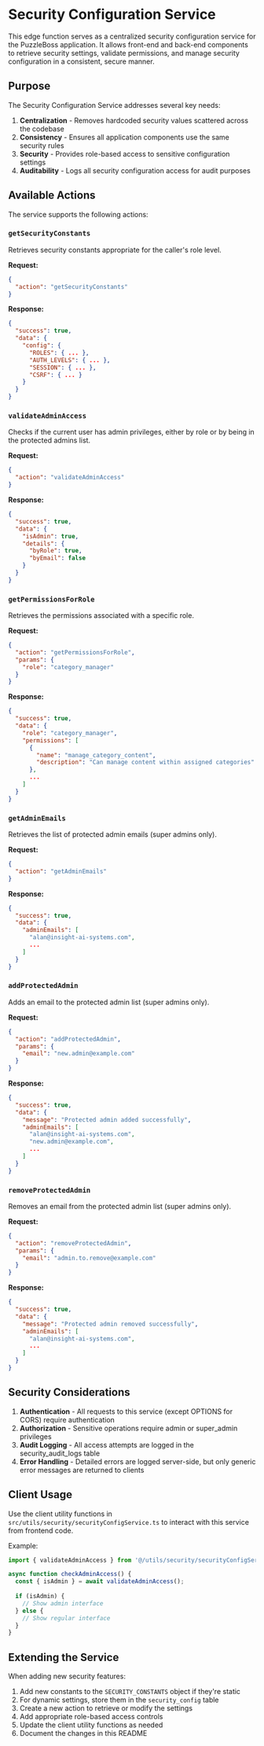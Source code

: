 
# Security Configuration Service

This edge function serves as a centralized security configuration service for the PuzzleBoss application. It allows front-end and back-end components to retrieve security settings, validate permissions, and manage security configuration in a consistent, secure manner.

## Purpose

The Security Configuration Service addresses several key needs:

1. **Centralization** - Removes hardcoded security values scattered across the codebase
2. **Consistency** - Ensures all application components use the same security rules
3. **Security** - Provides role-based access to sensitive configuration settings
4. **Auditability** - Logs all security configuration access for audit purposes

## Available Actions

The service supports the following actions:

### `getSecurityConstants`

Retrieves security constants appropriate for the caller's role level.

**Request:**
```json
{
  "action": "getSecurityConstants"
}
```

**Response:**
```json
{
  "success": true,
  "data": {
    "config": {
      "ROLES": { ... },
      "AUTH_LEVELS": { ... },
      "SESSION": { ... },
      "CSRF": { ... }
    }
  }
}
```

### `validateAdminAccess`

Checks if the current user has admin privileges, either by role or by being in the protected admins list.

**Request:**
```json
{
  "action": "validateAdminAccess"
}
```

**Response:**
```json
{
  "success": true,
  "data": {
    "isAdmin": true,
    "details": {
      "byRole": true,
      "byEmail": false
    }
  }
}
```

### `getPermissionsForRole`

Retrieves the permissions associated with a specific role.

**Request:**
```json
{
  "action": "getPermissionsForRole",
  "params": {
    "role": "category_manager"
  }
}
```

**Response:**
```json
{
  "success": true,
  "data": {
    "role": "category_manager",
    "permissions": [
      {
        "name": "manage_category_content",
        "description": "Can manage content within assigned categories"
      },
      ...
    ]
  }
}
```

### `getAdminEmails`

Retrieves the list of protected admin emails (super admins only).

**Request:**
```json
{
  "action": "getAdminEmails"
}
```

**Response:**
```json
{
  "success": true,
  "data": {
    "adminEmails": [
      "alan@insight-ai-systems.com",
      ...
    ]
  }
}
```

### `addProtectedAdmin`

Adds an email to the protected admin list (super admins only).

**Request:**
```json
{
  "action": "addProtectedAdmin",
  "params": {
    "email": "new.admin@example.com"
  }
}
```

**Response:**
```json
{
  "success": true,
  "data": {
    "message": "Protected admin added successfully",
    "adminEmails": [
      "alan@insight-ai-systems.com",
      "new.admin@example.com",
      ...
    ]
  }
}
```

### `removeProtectedAdmin`

Removes an email from the protected admin list (super admins only).

**Request:**
```json
{
  "action": "removeProtectedAdmin",
  "params": {
    "email": "admin.to.remove@example.com"
  }
}
```

**Response:**
```json
{
  "success": true,
  "data": {
    "message": "Protected admin removed successfully",
    "adminEmails": [
      "alan@insight-ai-systems.com",
      ...
    ]
  }
}
```

## Security Considerations

1. **Authentication** - All requests to this service (except OPTIONS for CORS) require authentication
2. **Authorization** - Sensitive operations require admin or super_admin privileges
3. **Audit Logging** - All access attempts are logged in the security_audit_logs table
4. **Error Handling** - Detailed errors are logged server-side, but only generic error messages are returned to clients

## Client Usage

Use the client utility functions in `src/utils/security/securityConfigService.ts` to interact with this service from frontend code.

Example:

```typescript
import { validateAdminAccess } from '@/utils/security/securityConfigService';

async function checkAdminAccess() {
  const { isAdmin } = await validateAdminAccess();
  
  if (isAdmin) {
    // Show admin interface
  } else {
    // Show regular interface
  }
}
```

## Extending the Service

When adding new security features:

1. Add new constants to the `SECURITY_CONSTANTS` object if they're static
2. For dynamic settings, store them in the `security_config` table
3. Create a new action to retrieve or modify the settings
4. Add appropriate role-based access controls
5. Update the client utility functions as needed
6. Document the changes in this README
